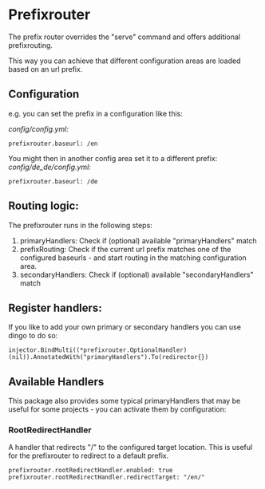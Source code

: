 # Prefixrouter

The prefix router overrides the "serve" command and offers additional prefixrouting.

This way you can achieve that different configuration areas are loaded based on an url prefix.

## Configuration

e.g. you can set the prefix in a configuration like this:

*config/config.yml:*
```
prefixrouter.baseurl: /en
```

You might then in another config area set it to a different prefix:
*config/de_de/config.yml:*
```
prefixrouter.baseurl: /de
```

## Routing logic:

The prefixrouter runs in the following steps:
1. primaryHandlers: Check if (optional) available "primaryHandlers" match
2. prefixRouting: Check if the current url prefix matches one of the configured baseurls - and start routing in the matching configuration area.
3. secondaryHandlers: Check if (optional) available "secondaryHandlers" match

## Register handlers:

If you like to add your own primary or secondary handlers you can use dingo to do so:

```
injector.BindMulti((*prefixrouter.OptionalHandler)(nil)).AnnotatedWith("primaryHandlers").To(redirector{})
```

## Available Handlers

This package also provides some typical primaryHandlers that may be useful for some projects - you can activate them by configuration:

### RootRedirectHandler

A handler that redirects "/" to the configured target location.
This is useful for the prefixrouter to redirect to a default prefix.

```
prefixrouter.rootRedirectHandler.enabled: true
prefixrouter.rootRedirectHandler.redirectTarget: "/en/"
```
